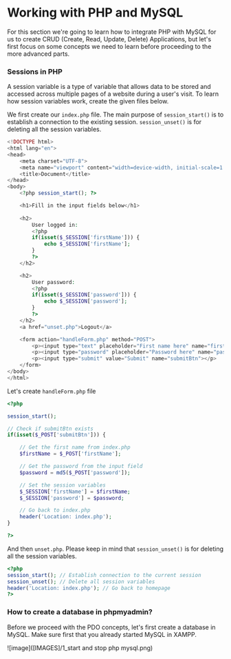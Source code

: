 # Working with PHP and MySQL

For this section we're going to learn how to integrate PHP with MySQL for us to create CRUD (Create, Read, Update, Delete) Applications, but let's first focus on some concepts we need to learn before proceeding to the more advanced parts.


### Sessions in PHP
A session variable is a type of variable that allows data to be stored and accessed across multiple pages of a website during a user's visit. To learn how session variables work, create the given files below. 

We first create our ```index.php``` file. The main purpose of ```session_start()``` is to establish a connection to the existing session. ```session_unset()``` is for deleting all the session variables.

```php
<!DOCTYPE html>
<html lang="en">
<head>
	<meta charset="UTF-8">
	<meta name="viewport" content="width=device-width, initial-scale=1.0">
	<title>Document</title>
</head>
<body>
	<?php session_start(); ?>

	<h1>Fill in the input fields below</h1>
	
	<h2>
		User logged in:
		<?php
		if(isset($_SESSION['firstName'])) {
			echo $_SESSION['firstName'];
		}
		?>		
	</h2>

	<h2>
		User password:
		<?php
		if(isset($_SESSION['password'])) {
			echo $_SESSION['password'];
		}
		?>		
	</h2>
	<a href="unset.php">Logout</a>

	<form action="handleForm.php" method="POST">
		<p><input type="text" placeholder="First name here" name="firstName"></p>
		<p><input type="password" placeholder="Password here" name="password"></p>
		<p><input type="submit" value="Submit" name="submitBtn"></p>
	</form>
</body>
</html>
```

Let's create ```handleForm.php``` file

```php
<?php 

session_start();

// Check if submitBtn exists
if(isset($_POST['submitBtn'])) {

	// Get the first name from index.php
	$firstName = $_POST['firstName'];

	// Get the password from the input field
	$password = md5($_POST['password']);

	// Set the session variables
	$_SESSION['firstName'] = $firstName;
	$_SESSION['password'] = $password;

	// Go back to index.php
	header('Location: index.php');
}

?>
```

And then ```unset.php```. Please keep in mind that ```session_unset()``` is for deleting all the session variables.

```php
<?php  
session_start(); // Establish connection to the current session
session_unset(); // Delete all session variables
header('Location: index.php'); // Go back to homepage
?>
```

### How to create a database in phpmyadmin?

Before we proceed with the PDO concepts, let's first create a database in MySQL. Make sure first that you already started MySQL in XAMPP.

![image]([IMAGES]/1_start and stop php mysql.png)




